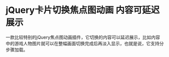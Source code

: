 # jQuery卡片切换焦点图动画 内容可延迟展示
一款比较特别的jQuery焦点图动画插件，它切换的内容可以延迟展示，比如内容中的游戏人物图片就可以在整幅画面切换完成后再淡入显示，也就是说，它支持分步骤加载。
